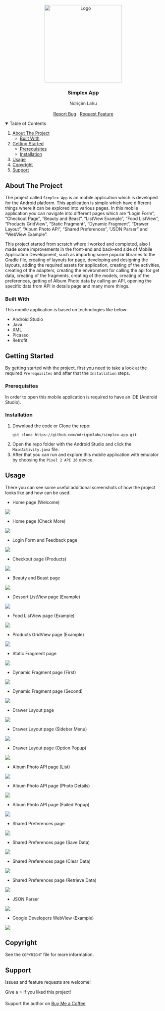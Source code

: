 <!-- PROJECT LOGO -->
<p align="center">
  <img src="https://github.com/ndriqimlahu/ndriqim-lahu-portfolio/blob/main/assets/portfolio/SimplexApp.png" alt="Logo" width="250" height="250">
  <h3 align="center">Simplex App</h3>
  <p align="center">
    Ndriçim Lahu
    <br>
    <br>
    <a href="https://github.com/ndriqimlahu/simplex-app/issues">Report Bug</a>
    ·
    <a href="https://github.com/ndriqimlahu/simplex-app/issues">Request Feature</a>
  </p>
</p>


<!-- TABLE OF CONTENTS -->
<details open="open">
  <summary>Table of Contents</summary>
  <ol>
    <li>
      <a href="#about-the-project">About The Project</a>
      <ul>
        <li><a href="#built-with">Built With</a></li>
      </ul>
    </li>
    <li>
      <a href="#getting-started">Getting Started</a>
      <ul>
        <li><a href="#prerequisites">Prerequisites</a></li>
        <li><a href="#installation">Installation</a></li>
      </ul>
    </li>
    <li><a href="#usage">Usage</a></li>
    <li><a href="#copyright">Copyright</a></li>
    <li><a href="#support">Support</a></li>
  </ol>
</details>


<!-- ABOUT THE PROJECT -->
## About The Project

The project called `Simplex App` is an mobile application which is developed for the Android platform. This application is simple which have different things where it can be explored into various pages. In this mobile application you can navigate into different pages which are “Login Form”, “Checkout Page”, “Beauty and Beast”, “ListView Example”, “Food ListView”, “Products GridView”, “Static Fragment”, “Dynamic Fragment”, “Drawer Layout”, “Album Photo API”, “Shared Preferences”, “JSON Parser” and “WebView Example”.

This project started from scratch where I worked and completed, also I made some improvements in the front-end and back-end side of Mobile Application Development, such as importing some popular libraries to the Gradle file, creating of layouts for page, developing and designing the layouts, adding the required assets for application, creating of the activities, creating of the adapters, creating the environment for calling the api for get data, creating of the fragments, creating of the models, creating of the preferences, getting of Album Photo data by calling an API, opening the specific data from API in details page and many more things.


### Built With

This mobile application is based on technologies like below:

* Android Studio
* Java
* XML
* Picasso
* Retrofit


<!-- GETTING STARTED -->
## Getting Started

By getting started with the project, first you need to take a look at the required `Prerequisites` and after that the `Installation` steps.


### Prerequisites

In order to open this mobile application is required to have an IDE (Android Studio).


### Installation

1. Download the code or Clone the repo:
   ```terminal
   git clone https://github.com/ndriqimlahu/simplex-app.git
   ```
2. Open the repo folder with the Android Studio and click the `MainActivity.java` file.
3. After that you can run and explore this mobile application with emulator by choosing the `Pixel 2 API 26` device.


<!-- USAGE -->
## Usage

There you can see some useful additional screenshots of how the project looks like and how can be used.

* Home page (Welcome)
<img src="https://raw.githubusercontent.com/ndriqimlahu/simplex-app/master/preview/01.1-Home%20page%20(Welcome).png">

* Home page (Check More)
<img src="https://raw.githubusercontent.com/ndriqimlahu/simplex-app/master/preview/01.2-Home%20page%20(Check%20More).png">

* Login Form and Feedback page
<img src="https://raw.githubusercontent.com/ndriqimlahu/simplex-app/master/preview/02-Login%20Form%20and%20Feedback%20page.png">

* Checkout page (Products)
<img src="https://raw.githubusercontent.com/ndriqimlahu/simplex-app/master/preview/03-Checkout%20page%20(Products).png">

* Beauty and Beast page
<img src="https://raw.githubusercontent.com/ndriqimlahu/simplex-app/master/preview/04-Beauty%20and%20Beast%20page.png">

* Dessert ListView page (Example)
<img src="https://raw.githubusercontent.com/ndriqimlahu/simplex-app/master/preview/05-Dessert%20ListView%20page%20(Example).png">

* Food ListView page (Example)
<img src="https://raw.githubusercontent.com/ndriqimlahu/simplex-app/master/preview/06-Food%20ListView%20page%20(Example).png">

* Products GridView page (Example)
<img src="https://raw.githubusercontent.com/ndriqimlahu/simplex-app/master/preview/07-Products%20GridView%20page%20(Example).png">

* Static Fragment page
<img src="https://raw.githubusercontent.com/ndriqimlahu/simplex-app/master/preview/08-Static%20Fragment%20page.png">

* Dynamic Fragment page (First)
<img src="https://raw.githubusercontent.com/ndriqimlahu/simplex-app/master/preview/09.1-Dynamic%20Fragment%20page%20(First).png">

* Dynamic Fragment page (Second)
<img src="https://raw.githubusercontent.com/ndriqimlahu/simplex-app/master/preview/09.2-Dynamic%20Fragment%20page%20(Second).png">

* Drawer Layout page
<img src="https://raw.githubusercontent.com/ndriqimlahu/simplex-app/master/preview/10.1-Drawer%20Layout%20page.png">

* Drawer Layout page (Sidebar Menu)
<img src="https://raw.githubusercontent.com/ndriqimlahu/simplex-app/master/preview/10.2-Drawer%20Layout%20page%20(Sidebar%20Menu).png">

* Drawer Layout page (Option Popup)
<img src="https://raw.githubusercontent.com/ndriqimlahu/simplex-app/master/preview/10.3-Drawer%20Layout%20page%20(Option%20Popup).png">

* Album Photo API page (List)
<img src="https://raw.githubusercontent.com/ndriqimlahu/simplex-app/master/preview/11.1-Album%20Photo%20API%20page%20(List).png">

* Album Photo API page (Photo Details)
<img src="https://raw.githubusercontent.com/ndriqimlahu/simplex-app/master/preview/11.2-Album%20Photo%20API%20page%20(Photo%20Details).png">

* Album Photo API page (Failed Popup)
<img src="https://raw.githubusercontent.com/ndriqimlahu/simplex-app/master/preview/11.3-Album%20Photo%20API%20page%20(Failed%20Popup).png">

* Shared Preferences page
<img src="https://raw.githubusercontent.com/ndriqimlahu/simplex-app/master/preview/12.1-Shared%20Preferences%20page.png">

* Shared Preferences page (Save Data)
<img src="https://raw.githubusercontent.com/ndriqimlahu/simplex-app/master/preview/12.2-Shared%20Preferences%20page%20(Save%20Data).png">

* Shared Preferences page (Clear Data)
<img src="https://raw.githubusercontent.com/ndriqimlahu/simplex-app/master/preview/12.3-Shared%20Preferences%20page%20(Clear%20Data).png">

* Shared Preferences page (Retrieve Data)
<img src="https://raw.githubusercontent.com/ndriqimlahu/simplex-app/master/preview/12.4-Shared%20Preferences%20page%20(Retrieve%20Data).png">

* JSON Parser
<img src="https://raw.githubusercontent.com/ndriqimlahu/simplex-app/master/preview/13-JSON%20Parser.png">

* Google Developers WebView (Example)
<img src="https://raw.githubusercontent.com/ndriqimlahu/simplex-app/master/preview/14-Google%20Developers%20WebView%20(Example).png">


<!-- COPYRIGHT -->
## Copyright

See the `COPYRIGHT` file for more information.


<!-- SUPPORT -->
## Support

Issues and feature requests are welcome!

Give a ⭐️ if you liked this project!

Support the author on <a href="https://www.buymeacoffee.com/ndriqimlahu">Buy Me a Coffee</a>

